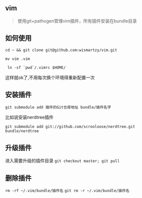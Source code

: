 ## vim

> 使用git+pathogen管理vim插件，所有插件安装在bundle目录

## 如何使用

```cd ~ && git clone git@github.com:wismartzy/vim.git```

```mv vim .vim```

``` ln -sf `pwd`/.vimrc $HOME/```

这样就ok了,不用每次换个环境得重新配置一次

## 安装插件

```git submodule add 插件的Git仓库地址 bundle/插件名字```

比如说安装nerdtree插件

```git submodule add git://github.com/scrooloose/nerdtree.git bundle/nerdtree```

## 升级插件

进入需要升级的插件目录
```git checkout master; git pull```

## 删除插件

```rm -rf ~/.vim/bundle/插件名```
```git rm -r ~/.vim/bundle/插件名```
